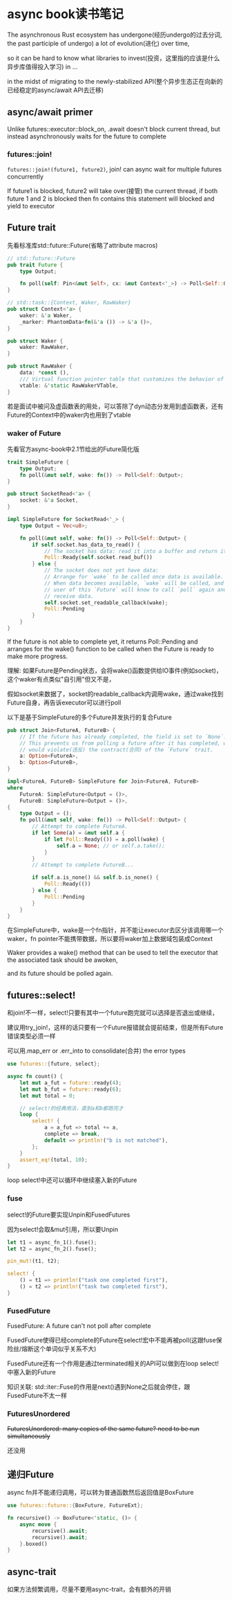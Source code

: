 # async book读书笔记

The asynchronous Rust ecosystem has undergone(经历undergo的过去分词, the past participle of undergo) a lot of evolution(进化) over time,

so it can be hard to know what libraries to invest(投资，这里指的应该是什么异步库值得投入学习) in ...

in the midst of migrating to the newly-stabilized API(整个异步生态正在向新的已经稳定的async/await API去迁移)

## async/await primer

Unlike futures::executor::block_on, .await doesn't block current thread, but instead asynchronously waits for the future to complete

### futures::join!

`futures::join!(future1, future2)`, join! can async wait for multiple futures concurrently

If future1 is blocked, future2 will take over(接管) the current thread, if both future 1 and 2 is blocked then fn contains this statement will blocked and yield to executor

## Future trait

先看标准库std::future::Future(省略了attribute macros)

```rust
// std::future::Future
pub trait Future {
    type Output;

    fn poll(self: Pin<&mut Self>, cx: &mut Context<'_>) -> Poll<Self::Output>;
}

// std::task::{Context, Waker, RawWaker}
pub struct Context<'a> {
    waker: &'a Waker,
    _marker: PhantomData<fn(&'a ()) -> &'a ()>,
}

pub struct Waker {
    waker: RawWaker,
}

pub struct RawWaker {
    data: *const (),
    /// Virtual function pointer table that customizes the behavior of this waker.
    vtable: &'static RawWakerVTable,
}
```

若是面试中被问及虚函数表的用处，可以答除了dyn动态分发用到虚函数表，还有Future的Context中的waker内也用到了vtable

### waker of Future

先看官方async-book中2.1节给出的Future简化版

```rust
trait SimpleFuture {
    type Output;
    fn poll(&mut self, wake: fn()) -> Poll<Self::Output>;
}

pub struct SocketRead<'a> {
    socket: &'a Socket,
}

impl SimpleFuture for SocketRead<'_> {
    type Output = Vec<u8>;

    fn poll(&mut self, wake: fn()) -> Poll<Self::Output> {
        if self.socket.has_data_to_read() {
            // The socket has data: read it into a buffer and return it.
            Poll::Ready(self.socket.read_buf())
        } else {
            // The socket does not yet have data:
            // Arrange for `wake` to be called once data is available.
            // When data becomes available, `wake` will be called, and the
            // user of this `Future` will know to call `poll` again and
            // receive data.
            self.socket.set_readable_callback(wake);
            Poll::Pending
        }
    }
}
```

If the future is not able to complete yet, it returns Poll::Pending and arranges for the wake() function to be called when the Future is ready to make more progress.

理解: 如果Future是Pending状态，会将wake()函数提供给IO事件(例如socket)，这个waker有点类似"自引用"但又不是，

假如socket来数据了，socket的readable_callback内调用wake，通过wake找到Future自身，再告诉executor可以进行poll

以下是基于SimpleFuture的多个Future并发执行的复合Future

```rust
pub struct Join<FutureA, FutureB> {
    // If the future has already completed, the field is set to `None`.
    // This prevents us from polling a future after it has completed, which
    // would violate(违反) the contract(合同) of the `Future` trait.
    a: Option<FutureA>,
    b: Option<FutureB>,
}

impl<FutureA, FutureB> SimpleFuture for Join<FutureA, FutureB>
where
    FutureA: SimpleFuture<Output = ()>,
    FutureB: SimpleFuture<Output = ()>,
{
    type Output = ();
    fn poll(&mut self, wake: fn()) -> Poll<Self::Output> {
        // Attempt to complete FutureA.
        if let Some(a) = &mut self.a {
            if let Poll::Ready(()) = a.poll(wake) {
                self.a = None; // or self.a.take();
            }
        }
        // Attempt to complete FutureB...

        if self.a.is_none() && self.b.is_none() {
            Poll::Ready(())
        } else {
            Poll::Pending
        }
    }
}
```

在SimpleFuture中，wake是一个fn指针，并不能让executor去区分该调用哪一个waker，fn pointer不能携带数据，所以要将waker加上数据域包装成Context

Waker provides a wake() method that can be used to tell the executor that the associated task should be awoken,

and its future should be polled again.

## futures::select!

和join!不一样，select!只要有其中一个future跑完就可以选择是否退出或继续，

建议用try_join!，这样的话只要有一个Future报错就会提前结束，但是所有Future错误类型必须一样

可以用.map_err or .err_into to consolidate(合并) the error types

```rust
use futures::{future, select};

async fn count() {
    let mut a_fut = future::ready(4);
    let mut b_fut = future::ready(6);
    let mut total = 0;

    // select!的经典用法，直到a和b都跑完才
    loop {
        select! {
            a = a_fut => total += a,
            complete => break,
            default => println!("b is not matched"),
        };
    }
    assert_eq!(total, 10);
}
```

loop select!中还可以循环中继续塞入新的Future

### fuse

select!的Future要实现Unpin和FusedFutures

因为select!会取&mut引用，所以要Unpin

```rust
let t1 = async_fn_1().fuse();
let t2 = async_fn_2().fuse();

pin_mut!(t1, t2);

select! {
    () = t1 => println!("task one completed first"),
    () = t2 => println!("task two completed first"),
}
```
### FusedFuture

FusedFuture: A future can't not poll after complete

FusedFuture使得已经complete的Future在select!宏中不能再被poll(这跟fuse保险丝/熔断这个单词似乎关系不大)

FusedFuture还有一个作用是通过terminated相关的API可以做到在loop select!中塞入新的Future

知识关联: std::iter::Fuse的作用是next()遇到None之后就会停住，跟FusedFuture不太一样

### FuturesUnordered

~~FuturesUnordered: many copies of the same future? need to be run simultaneously~~

还没用

## 递归Future

async fn并不能递归调用，可以转为普通函数然后返回值是BoxFuture

```rust
use futures::future::{BoxFuture, FutureExt};

fn recursive() -> BoxFuture<'static, ()> {
    async move {
        recursive().await;
        recursive().await;
    }.boxed()
}
```

## async-trait

如果方法频繁调用，尽量不要用async-trait，会有额外的开销

